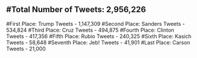 #Total Number of Tweets: 2,956,226 
---
#First Place: Trump Tweets - 1,147,309
#Second Place: Sanders Tweets - 534,824
#Third Place: Cruz Tweets - 494,875
#Fourth Place: Clinton Tweets - 417,356
#Fifth Place: Rubio Tweets - 240,325
#Sixth Place: Kasich Tweets - 58,648
#Seventh Place: Jeb! Tweets - 41,901
#Last Place: Carson Tweets - 21,000
